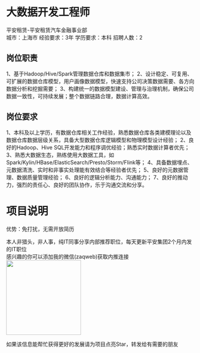 # 大数据开发工程师
平安租赁-平安租赁汽车金融事业部  
城市：上海市 经验要求：3年 学历要求：本科  招聘人数：2

## 岗位职责
1、基于Hadoop/Hive/Spark管理数据仓库和数据集市； 
 2、设计稳定、可复用、可扩展的数据仓库模型，用户画像数据模型，快速支持公司决策数据需要、各方向数据分析和挖掘需要； 
 3、构建统一的数据模型建设、管理与治理机制，确保公司数据一致性，可持续发展；整个数据链路合理，数据计算高效。

## 岗位要求
1、本科及以上学历，有数据仓库相关工作经验，熟悉数据仓库各类建模理论以及数据仓库数据层级关系，具备大型数据仓库逻辑模型和物理模型设计经验；
 2、良好的Hadoop、Hive SQL开发能力和程序调优经验；熟悉实时数据计算者优先； 
 3、熟悉大数据生态，熟练使用大数据工具，如Spark/Kylin/HBase/ElasticSearch/Presto/Storm/Flink等；
 4、具备数据埋点、元数据清洗、实时和非事实处理能有效结合等经验者优先；
 5、良好的元数据管理、数据质量管理经验； 
 6、良好的逻辑分析能力、沟通能力； 
 7、良好的推动力，强烈的责任心、良好的团队协作，乐于沟通交流和分享。

# 项目说明

优势：免打扰，无需开放简历

本人非猎头，非人事，纯IT同事分享内部推荐职位，每天更新平安集团2个月内发的IT职位  
感兴趣的你可以添加我的微信(zaqweb)获取内推连接  
<img src="https://github.com/zaqweb/PA-IT-JOBS/blob/master/WechatICode.jpeg"  height="200" width="200">

如果该信息能帮忙获得更好的发展请为项目点亮Star，转发给有需要的朋友




